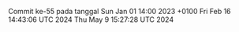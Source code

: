 Commit ke-55 pada tanggal Sun Jan 01 14:00 2023 +0100
Fri Feb 16 14:43:06 UTC 2024
Thu May  9 15:27:28 UTC 2024

